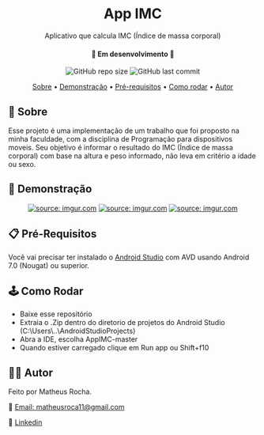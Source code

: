 <h1 align="center">App IMC</h1>
<p align="center">Aplicativo que calcula IMC (Índice de massa corporal)</p>

<h4 align="center"> 
	🚧  Em desenvolvimento  🚧
</h4>

<p align="center">
<img alt="GitHub repo size" src="https://img.shields.io/github/repo-size/oisol/AppIMC">  
<img alt="GitHub last commit" src="https://img.shields.io/github/last-commit/oisol/AppIMC">
</p>

<p align="center">
 <a href="#-sobre">Sobre</a> •
 <a href="#-demonstração">Demonstração</a> •
 <a href="#-pré-requisitos">Pré-requisitos</a> •
 <a href="#-como-rodar">Como rodar</a> •
 <a href="#-autor">Autor</a> 
</p>

<h2>📌 Sobre</h2>

<p>Esse projeto é uma implementação de um trabalho que foi proposto na minha faculdade, com a disciplina de Programação
para dispositivos moveis. Seu objetivo é informar o resultado do IMC (Índice de massa corporal)
com base na altura e peso informado, não leva em critério a idade ou sexo.</p>

<h2>🔎 Demonstração</h2>

<p align="center">
<a href="https://imgur.com/MmFAeYA"><img src="https://i.imgur.com/MmFAeYA.png" title="source: imgur.com" /></a>
<a href="https://imgur.com/QCXOFw9"><img src="https://i.imgur.com/QCXOFw9.png" title="source: imgur.com" /></a>
<a href="https://imgur.com/43XcyGI"><img src="https://i.imgur.com/43XcyGI.png" title="source: imgur.com" /></a>
</p>

<h2>📋 Pré-Requisitos</h2>

Você vai precisar ter instalado o [Android Studio](https://developer.android.com/studio) com AVD usando Android 7.0 (Nougat) ou superior.

<h2>🕹 Como Rodar</h2>

<ul> 
<li>Baixe esse repositório</li>
<li>Extraia o .Zip dentro do diretorio de projetos do Android Studio (C:\Users\..\AndroidStudioProjects)</li>
<li>Abra a IDE, escolha AppIMC-master</li>
<li>Quando estiver carregado clique em Run app ou Shift+f10</li>
</ul>

<h2>👩‍💻 Autor</h2>

<p>Feito por Matheus Rocha.</p>
<p>📧 <a href="mailto:matheusroca11@gmail.com">Email: matheusroca11@gmail.com</a></p>
<p>🔎 <a href="https://www.linkedin.com/in/matheus-rocha-201263184/">Linkedin</a></p>


